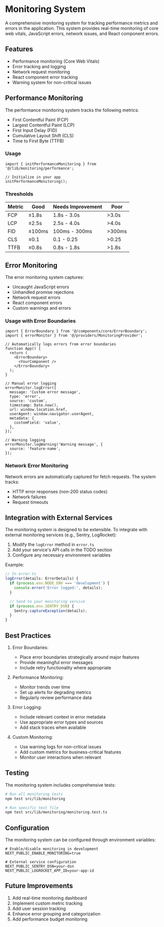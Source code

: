 # Monitoring System

A comprehensive monitoring system for tracking performance metrics and errors in the application. This system provides real-time monitoring of core web vitals, JavaScript errors, network issues, and React component errors.

## Features

- Performance monitoring (Core Web Vitals)
- Error tracking and logging
- Network request monitoring
- React component error tracking
- Warning system for non-critical issues

## Performance Monitoring

The performance monitoring system tracks the following metrics:

- First Contentful Paint (FCP)
- Largest Contentful Paint (LCP)
- First Input Delay (FID)
- Cumulative Layout Shift (CLS)
- Time to First Byte (TTFB)

### Usage

```tsx
import { initPerformanceMonitoring } from '@/lib/monitoring/performance';

// Initialize in your app
initPerformanceMonitoring();
```

### Thresholds

| Metric | Good | Needs Improvement | Poor |
|--------|------|------------------|------|
| FCP    | ≤1.8s| 1.8s - 3.0s     | >3.0s|
| LCP    | ≤2.5s| 2.5s - 4.0s     | >4.0s|
| FID    | ≤100ms| 100ms - 300ms   | >300ms|
| CLS    | ≤0.1 | 0.1 - 0.25      | >0.25|
| TTFB   | ≤0.8s| 0.8s - 1.8s     | >1.8s|

## Error Monitoring

The error monitoring system captures:

- Uncaught JavaScript errors
- Unhandled promise rejections
- Network request errors
- React component errors
- Custom warnings and errors

### Usage with Error Boundaries

```tsx
import { ErrorBoundary } from '@/components/core/ErrorBoundary';
import { errorMonitor } from '@/providers/MonitoringProvider';

// Automatically logs errors from error boundaries
function App() {
  return (
    <ErrorBoundary>
      <YourComponent />
    </ErrorBoundary>
  );
}

// Manual error logging
errorMonitor.logError({
  message: 'Custom error message',
  type: 'error',
  source: 'custom',
  timestamp: Date.now(),
  url: window.location.href,
  userAgent: window.navigator.userAgent,
  metadata: {
    customField: 'value',
  },
});

// Warning logging
errorMonitor.logWarning('Warning message', {
  source: 'feature-name',
});
```

### Network Error Monitoring

Network errors are automatically captured for fetch requests. The system tracks:

- HTTP error responses (non-200 status codes)
- Network failures
- Request timeouts

## Integration with External Services

The monitoring system is designed to be extensible. To integrate with external monitoring services (e.g., Sentry, LogRocket):

1. Modify the `logError` method in `error.ts`
2. Add your service's API calls in the TODO section
3. Configure any necessary environment variables

Example:

```typescript
// In error.ts
logError(details: ErrorDetails) {
  if (process.env.NODE_ENV === 'development') {
    console.error('Error logged:', details);
  }

  // Send to your monitoring service
  if (process.env.SENTRY_DSN) {
    Sentry.captureException(details);
  }
}
```

## Best Practices

1. Error Boundaries:
   - Place error boundaries strategically around major features
   - Provide meaningful error messages
   - Include retry functionality where appropriate

2. Performance Monitoring:
   - Monitor trends over time
   - Set up alerts for degrading metrics
   - Regularly review performance data

3. Error Logging:
   - Include relevant context in error metadata
   - Use appropriate error types and sources
   - Add stack traces when available

4. Custom Monitoring:
   - Use warning logs for non-critical issues
   - Add custom metrics for business-critical features
   - Monitor user interactions when relevant

## Testing

The monitoring system includes comprehensive tests:

```bash
# Run all monitoring tests
npm test src/lib/monitoring

# Run specific test file
npm test src/lib/monitoring/monitoring.test.ts
```

## Configuration

The monitoring system can be configured through environment variables:

```env
# Enable/disable monitoring in development
NEXT_PUBLIC_ENABLE_MONITORING=true

# External service configuration
NEXT_PUBLIC_SENTRY_DSN=your-dsn
NEXT_PUBLIC_LOGROCKET_APP_ID=your-app-id
```

## Future Improvements

1. Add real-time monitoring dashboard
2. Implement custom metric tracking
3. Add user session tracking
4. Enhance error grouping and categorization
5. Add performance budget monitoring